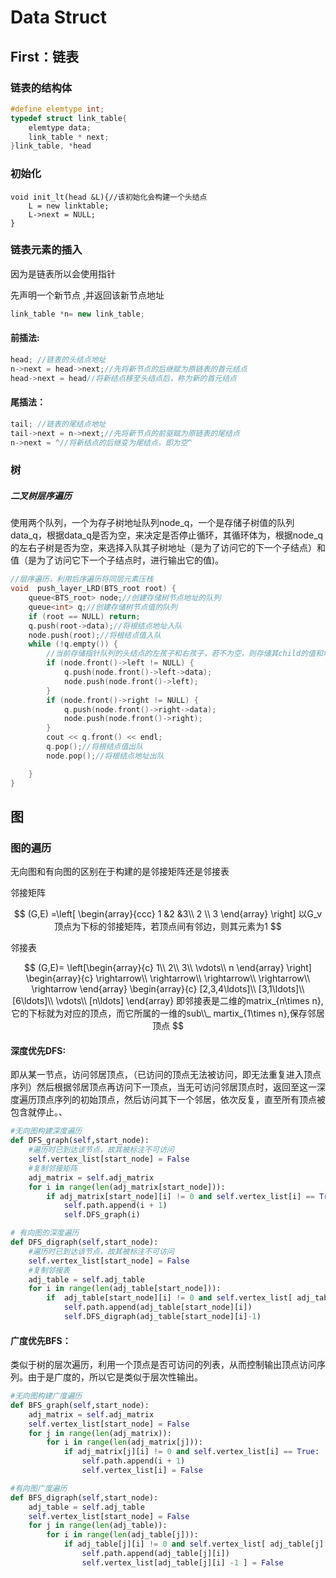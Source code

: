 # Data Struct

## First：链表

### 链表的结构体

```c++
#define elemtype int;
typedef struct link_table{
    elemtype data;
    link_table * next;
}link_table, *head
```

### 初始化

```
void init_lt(head &L){//该初始化会构建一个头结点
	L = new linktable;
    L->next = NULL;
}
```

### 链表元素的插入

因为是链表所以会使用指针

先声明一个新节点 ,并返回该新节点地址
```c++
link_table *n= new link_table; 
```
#### 前插法:

```c++
head; //链表的头结点地址
n->next = head->next;//先将新节点的后继赋为原链表的首元结点
head->next = head//将新结点移至头结点后，称为新的首元结点
```



#### 尾插法：

```C++
tail; //链表的尾结点地址
tail->next = n->next;//先将新节点的前驱赋为原链表的尾结点
n->next = ^//将新结点的后继变为尾结点，即为空^
```

### 树

##### 二叉树层序遍历

使用两个队列，一个为存子树地址队列node_q，一个是存储子树值的队列data_q，根据data_q是否为空，来决定是否停止循环，其循环体为，根据node_q的左右子树是否为空，来选择入队其子树地址（是为了访问它的下一个子结点）和值（是为了访问它下一个子结点时，进行输出它的值)。

```c++
//层序遍历，利用后序遍历将同层元素压栈
void  push_layer_LRD(BTS_root root) {
	queue<BTS_root> node;//创建存储树节点地址的队列
	queue<int> q;//创建存储树节点值的队列
	if (root == NULL) return;
	q.push(root->data);//将根结点地址入队
	node.push(root);//将根结点值入队
	while (!q.empty()) {
		//当前存储指针队列的头结点的左孩子和右孩子，若不为空，则存储其child的值和地址
		if (node.front()->left != NULL) {
			q.push(node.front()->left->data);
			node.push(node.front()->left);
		}
		if (node.front()->right != NULL) {
			q.push(node.front()->right->data);
			node.push(node.front()->right);
		}
		cout << q.front() << endl;
		q.pop();//将根结点值出队
		node.pop();//将根结点地址出队

	}
}
```

## 图



### 图的遍历

无向图和有向图的区别在于构建的是邻接矩阵还是邻接表

邻接矩阵

$$
(G,E) =\left[ \begin{array}{ccc} 
1 &2 &3\\
2 \\
3
\end{array} \right] 以G_v顶点为下标的邻接矩阵，若顶点间有邻边，则其元素为1
$$

邻接表

$$
(G,E)=
\left[\begin{array}{c}
1\\
2\\
3\\
\vdots\\
n
\end{array}
\right]
\begin{array}{c}
\rightarrow\\
\rightarrow\\
\rightarrow\\
\rightarrow\\
\rightarrow
\end{array}
\begin{array}{c}
[2,3,4\ldots]\\
[3,1\ldots]\\
[6\ldots]\\ 
\vdots\\
[n\ldots]
\end{array}
即邻接表是二维的matrix_{n\times n},它的下标就为对应的顶点，而它所属的一维的sub\\_ martix_{1\times n},保存邻居顶点
$$

#### 深度优先DFS:

即从某一节点，访问邻居顶点，（已访问的顶点无法被访问，即无法重复进入顶点序列）然后根据邻居顶点再访问下一顶点，当无可访问邻居顶点时，返回至这一深度遍历顶点序列的初始顶点，然后访问其下一个邻居，依次反复，直至所有顶点被包含就停止。、

```python
#无向图构建深度遍历
def DFS_graph(self,start_node):
    #遍历时已到达该节点，故其被标注不可访问
    self.vertex_list[start_node] = False
    #复制邻接矩阵
    adj_matrix = self.adj_matrix
    for i in range(len(adj_matrix[start_node])):
        if adj_matrix[start_node][i] != 0 and self.vertex_list[i] == True:
            self.path.append(i + 1)
            self.DFS_graph(i)
```

```python
# 有向图的深度遍历
def DFS_digraph(self,start_node):
    #遍历时已到达该节点，故其被标注不可访问
    self.vertex_list[start_node] = False
    #复制邻接表
    adj_table = self.adj_table
    for i in range(len(adj_table[start_node])):
        if  adj_table[start_node][i] != 0 and self.vertex_list[ adj_table[start_node][i] -1 ] == True:
            self.path.append(adj_table[start_node][i])
            self.DFS_digraph(adj_table[start_node][i]-1)
```

#### 广度优先BFS：

类似于树的层次遍历，利用一个顶点是否可访问的列表，从而控制输出顶点访问序列。由于是广度的，所以它是类似于层次性输出。

```python
#无向图构建广度遍历
def BFS_graph(self,start_node):
    adj_matrix = self.adj_matrix
    self.vertex_list[start_node] = False
    for j in range(len(adj_matrix)):
        for i in range(len(adj_matrix[j])):
            if adj_matrix[j][i] != 0 and self.vertex_list[i] == True:
                self.path.append(i + 1)
                self.vertex_list[i] = False
```

```python
#有向图广度遍历
def BFS_digraph(self,start_node):
    adj_table = self.adj_table
    self.vertex_list[start_node] = False
    for j in range(len(adj_table)):
        for i in range(len(adj_table[j])):
            if adj_table[j][i] != 0 and self.vertex_list[ adj_table[j][i] -1] == True:
                self.path.append(adj_table[j][i])
                self.vertex_list[adj_table[j][i] -1 ] = False
```

